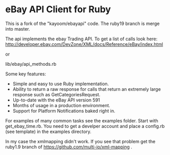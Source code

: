 eBay API Client for Ruby
========================

This is a fork of the "kayoom/ebayapi" code. The ruby19 branch is merge into master.

The api implements the ebay Trading API. To get a list of calls look here:
http://developer.ebay.com/DevZone/XML/docs/Reference/eBay/index.html

or

lib/ebay/api_methods.rb


Some key features:
 
* Simple and easy to use Ruby implementation.
* Ability to return a raw response for calls that return an extremely large response such as GetCategoriesRequest.
* Up-to-date with the eBay API version 591
* Months of usage in a production environment.
* Support for Platform Notifications baked right in.


For examples of many common tasks see the examples folder. Start with get_ebay_time.rb.
You need to get a develper account and place a config.rb (see template) in the
examples directory.

In my case the xmlmapping didn't work. If you see that problem get the ruby1.9 branch
of https://github.com/multi-io/xml-mapping .

